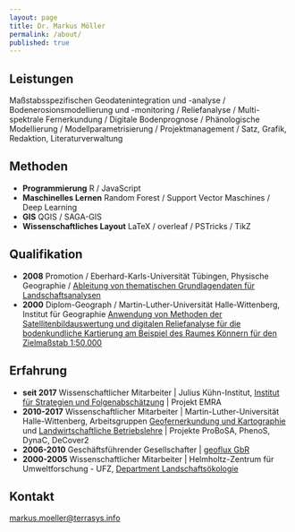 ```yaml
---
layout: page
title: Dr. Markus Möller
permalink: /about/
published: true
---
```

## Leistungen
Maßstabsspezifischen Geodatenintegration und -analyse / Bodenerosionsmodellierung und -monitoring /  Reliefanalyse / Multi-spektrale  Fernerkundung / Digitale Bodenprognose / Phänologische Modellierung / Modellparametrisierung / Projektmanagement / Satz, Grafik, Redaktion, Literaturverwaltung

## Methoden
* **Programmierung** R / JavaScript
* **Maschinelles Lernen** Random Forest / Support Vector Maschines / Deep Learning
* **GIS** QGIS / SAGA-GIS
* **Wissenschaftliches Layout** LaTeX / overleaf / PSTricks / TikZ

## Qualifikation
* **2008** Promotion / Eberhard-Karls-Universität Tübingen, Physische Geographie / [Ableitung von thematischen Grundlagendaten für Landschaftsanalysen](https://publikationen.uni-tuebingen.de/xmlui/handle/10900/49200)
* **2000** Diplom-Geograph / Martin-Luther-Universität Halle-Wittenberg, Institut für Geographie 
[Anwendung von Methoden der Satellitenbildauswertung und digitalen Reliefanalyse für die bodenkundliche Kartierung am Beispiel des Raumes Könnern für den Zielmaßstab 1:50.000](https://www.dropbox.com/s/bcswe4o86f26u8i/Moeller2001pfg.pdf)

## Erfahrung
* **seit 2017** Wissenschaftlicher Mitarbeiter | Julius Kühn-Institut, [Institut für Strategien und Folgenabschätzung](https://www.julius-kuehn.de/sf/personal/p/s/markus-moeller) | Projekt EMRA
* **2010-2017** Wissenschaftlicher Mitarbeiter | Martin-Luther-Universität Halle-Wittenberg, Arbeitsgruppen [Geofernerkundung und Kartographie](https://www.geo.uni-halle.de/geofern/) und [Landwirtschaftliche Betriebslehre](https://www.landw.uni-halle.de/prof/lb) | Projekte ProBoSA, PhenoS, DynaC, DeCover2
* **2006-2010** Geschäftsführender Gesellschafter | [geoflux GbR](http://www.geoflux.de)
* **2000-2005** Wissenschaftlicher Mitarbeiter | Helmholtz-Zentrum für Umweltforschung - UFZ, [Department Landschaftsökologie](http://www.ufz.de/index.php?de=1441)


## Kontakt
[markus.moeller@terrasys.info](mailto:markus.moeller@terrasys.info)
